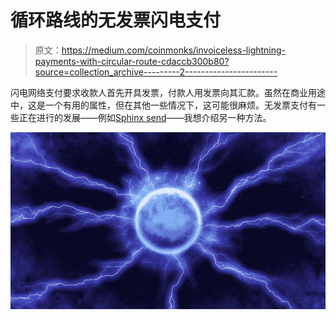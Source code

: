 # 循环路线的无发票闪电支付

> 原文：<https://medium.com/coinmonks/invoiceless-lightning-payments-with-circular-route-cdaccb300b80?source=collection_archive---------2----------------------->

闪电网络支付要求收款人首先开具发票，付款人用发票向其汇款。虽然在商业用途中，这是一个有用的属性，但在其他一些情况下，这可能很麻烦。无发票支付有一些正在进行的发展——例如[Sphinx send](/chainrift-research/invoiceless-lightning-payments-with-sphinx-ce14af83cb8c)——我想介绍另一种方法。

![](img/f70987fc95ee33d541e752ac488ca0aa.png)